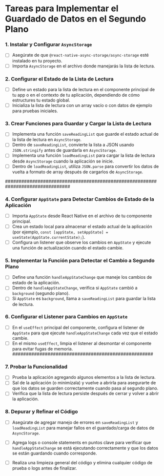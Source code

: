 # Tareas para Implementar el Guardado de Datos en el Segundo Plano

### 1. Instalar y Configurar `AsyncStorage`
- [ ] Asegúrate de que `@react-native-async-storage/async-storage` esté instalado en tu proyecto.
- [ ] Importa `AsyncStorage` en el archivo donde manejarás la lista de lectura.

### 2. Configurar el Estado de la Lista de Lectura
- [ ] Define un estado para la lista de lectura en el componente principal de tu app o en el contexto de tu aplicación, dependiendo de cómo estructures tu estado global.
- [ ] Inicializa la lista de lectura con un array vacío o con datos de ejemplo para pruebas iniciales.

### 3. Crear Funciones para Guardar y Cargar la Lista de Lectura
- [ ] Implementa una función `saveReadingList` que guarde el estado actual de la lista de lectura en `AsyncStorage`.
- [ ] Dentro de `saveReadingList`, convierte la lista a JSON usando `JSON.stringify` antes de guardarla en `AsyncStorage`.
- [ ] Implementa una función `loadReadingList` para cargar la lista de lectura desde `AsyncStorage` cuando la aplicación se inicie.
- [ ] Dentro de `loadReadingList`, utiliza `JSON.parse` para convertir los datos de vuelta a formato de array después de cargarlos de `AsyncStorage`.

################################################################################
### 4. Configurar `AppState` para Detectar Cambios de Estado de la Aplicación
- [ ] Importa `AppState` desde React Native en el archivo de tu componente principal.
- [ ] Crea un estado local para almacenar el estado actual de la aplicación (por ejemplo, `const [appState, setAppState] = useState(AppState.currentState);`).
- [ ] Configura un listener que observe los cambios en `AppState` y ejecute una función de actualización cuando el estado cambie.

### 5. Implementar la Función para Detectar el Cambio a Segundo Plano
- [ ] Define una función `handleAppStateChange` que maneje los cambios de estado de la aplicación.
- [ ] Dentro de `handleAppStateChange`, verifica si `AppState` cambió a `background` (segundo plano).
- [ ] Si `AppState` es `background`, llama a `saveReadingList` para guardar la lista de lectura.

### 6. Configurar el Listener para Cambios en `AppState`
- [ ] En el `useEffect` principal del componente, configura el listener de `AppState` para que ejecute `handleAppStateChange` cada vez que el estado cambie.
- [ ] En el mismo `useEffect`, limpia el listener al desmontar el componente para evitar fugas de memoria.
####################################################

### 7. Probar la Funcionalidad
- [ ] Prueba la aplicación agregando algunos elementos a la lista de lectura.
- [ ] Sal de la aplicación (o minimízala) y vuelve a abrirla para asegurarte de que los datos se guarden correctamente cuando pasa al segundo plano.
- [ ] Verifica que la lista de lectura persiste después de cerrar y volver a abrir la aplicación.

### 8. Depurar y Refinar el Código
- [ ] Asegúrate de agregar manejo de errores en `saveReadingList` y `loadReadingList` para manejar fallos en el guardado/carga de datos de `AsyncStorage`.
- [ ] Agrega logs o console statements en puntos clave para verificar que `handleAppStateChange` se está ejecutando correctamente y que los datos se están guardando cuando corresponde.
- [ ] Realiza una limpieza general del código y elimina cualquier código de prueba o logs antes de finalizar.

